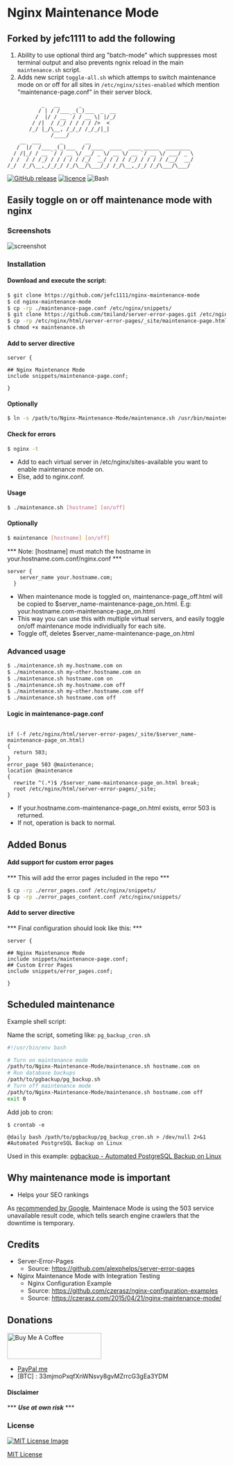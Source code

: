 # Nginx Maintenance Mode

## Forked by jefc1111 to add the following
1. Ability to use optional third arg "batch-mode" which suppresses most terminal output and also prevents ngnix reload in the main `maintenance.sh` script. 
2. Adds new script `toggle-all.sh` which attemps to switch maintenance mode on or off for all sites in `/etc/nginx/sites-enabled` which mention "maintenance-page.conf" in their server block.


```
           _   __      _
          / | / /___ _(_)___  _  __
         /  |/ / __ `/ / __ \| |/_/
        / /|  / /_/ / / / / />  <
       /_/ |_/\__, /_/_/ /_/_/|_|
    	      /____/
    __  ___      _       __
   /  |/  /___ _(_)___  / /____  ____  ____ _____  ________
  / /|_/ / __ `/ / __ \/ __/ _ \/ __ \/ __ `/ __ \/ ___/ _ \
 / /  / / /_/ / / / / / /_/  __/ / / / /_/ / / / / /__/  __/
/_/  /_/\__,_/_/_/ /_/\__/\___/_/ /_/\__,_/_/ /_/\___/\___/

```
[![GitHub release](https://img.shields.io/github/release/tmiland/Nginx-Maintenance-Mode.svg?style=for-the-badge)](https://github.com/tmiland/Nginx-Maintenance-Mode/releases)
[![licence](https://img.shields.io/github/license/tmiland/Nginx-Maintenance-Mode.svg?style=for-the-badge)](https://github.com/tmiland/Nginx-Maintenance-Mode/blob/master/LICENSE)
![Bash](https://img.shields.io/badge/Language-SH-4EAA25.svg?style=for-the-badge)

## Easily toggle on or off maintenance mode with nginx


### Screenshots
![screenshot](https://raw.githubusercontent.com/tmiland/Nginx-Maintenance-Mode/master/img/maintenance.png)

### Installation

#### Download and execute the script:

```bash
$ git clone https://github.com/jefc1111/nginx-maintenance-mode
$ cd nginx-maintenance-mode
$ cp -rp ./maintenance-page.conf /etc/nginx/snippets/
$ git clone https://github.com/tmiland/server-error-pages.git /etc/nginx/html/server-error-pages
$ cp -rp /etc/nginx/html/server-error-pages/_site/maintenance-page.html /etc/nginx/html/server-error-pages/_site/maintenance-page_off.html
$ chmod +x maintenance.sh
```

#### Add to server directive

```
server {

## Nginx Maintenance Mode
include snippets/maintenance-page.conf;

}
```

#### Optionally

```bash
$ ln -s /path/to/Nginx-Maintenance-Mode/maintenance.sh /usr/bin/maintenance
```

#### Check for errors

```bash
$ nginx -t 
```

- Add to each virtual server in /etc/nginx/sites-available you want to enable maintenance mode on.
- Else, add to nginx.conf.

#### Usage

```bash
$ ./maintenance.sh [hostname] [on/off]
```

#### Optionally

```bash
$ maintenance [hostname] [on/off]
```

*** Note: [hostname] must match the hostname in your.hostname.com.conf/nginx.conf ***

```
server {
	server_name your.hostname.com;
  }
```

- When maintenance mode is toggled on, maintenance-page_off.html will be copied to $server_name-maintenance-page_on.html. E.g: your.hostname.com-maintenance-page_on.html
- This way you can use this with multiple virtual servers, and easily toggle on/off maintenance mode individiually for each site.
- Toggle off, deletes $server_name-maintenance-page_on.html

### Advanced usage

```bash
$ ./maintenance.sh my.hostname.com on
$ ./maintenance.sh my-other.hostname.com on
$ ./maintenance.sh hostname.com on
$ ./maintenance.sh my.hostname.com off
$ ./maintenance.sh my-other.hostname.com off
$ ./maintenance.sh hostname.com off
```

#### Logic in maintenance-page.conf

```

if (-f /etc/nginx/html/server-error-pages/_site/$server_name-maintenance-page_on.html)
{
  return 503;
}
error_page 503 @maintenance;
location @maintenance
{
  rewrite ^(.*)$ /$server_name-maintenance-page_on.html break;
  root /etc/nginx/html/server-error-pages/_site;
}

```

- If your.hostname.com-maintenance-page_on.html exists, error 503 is returned.
- If not, operation is back to normal.

## Added Bonus

#### Add support for custom error pages

*** This will add the error pages included in the repo ***

```bash
$ cp -rp ./error_pages.conf /etc/nginx/snippets/
$ cp -rp ./error_pages_content.conf /etc/nginx/snippets/
```

#### Add to server directive

*** Final configuration should look like this: ***

```
server {

## Nginx Maintenance Mode
include snippets/maintenance-page.conf;
## Custom Error Pages
include snippets/error_pages.conf;

}
```

## Scheduled maintenance

Example shell script:

Name the script, someting like: ```pg_backup_cron.sh```

```bash
#!/usr/bin/env bash

# Turn on maintenance mode
/path/to/Nginx-Maintenance-Mode/maintenance.sh hostname.com on
# Run database backups
/path/to/pgbackup/pg_backup.sh
# Turn off maintenance mode
/path/to/Nginx-Maintenance-Mode/maintenance.sh hostname.com off
exit 0
```

Add job to cron:

```
$ crontab -e
```
```
@daily bash /path/to/pgbackup/pg_backup_cron.sh > /dev/null 2>&1 #Automated PostgreSQL Backup on Linux
```

Used in this example: [pgbackup - Automated PostgreSQL Backup on Linux](https://github.com/tmiland/pgbackup)

## Why maintenance mode is important

- Helps your SEO rankings

As [recommended by Google](https://webmasters.googleblog.com/2011/01/how-to-deal-with-planned-site-downtime.html), Maintenace Mode is using the 503 service unavailable result code, which tells search engine crawlers that the downtime is temporary.

## Credits

- Server-Error-Pages
  - Source: https://github.com/alexphelps/server-error-pages
- Nginx Maintenance Mode with Integration Testing
  - Nginx Configuration Example
  - Source: https://github.com/czerasz/nginx-configuration-examples
  - Source: https://czerasz.com/2015/04/21/nginx-maintenance-mode/

## Donations
<a href="https://www.buymeacoffee.com/tmiland" target="_blank"><img src="https://cdn.buymeacoffee.com/buttons/v2/default-yellow.png" alt="Buy Me A Coffee" style="height: 60px !important;width: 217px !important;" ></a>
- [PayPal me](https://paypal.me/milanddata)
- [BTC] : 33mjmoPxqfXnWNsvy8gvMZrrcG3gEa3YDM

#### Disclaimer 

*** ***Use at own risk*** ***

### License

[![MIT License Image](https://upload.wikimedia.org/wikipedia/commons/thumb/0/0c/MIT_logo.svg/220px-MIT_logo.svg.png)](https://github.com/tmiland/Nginx-Maintenance-Mode/blob/master/LICENSE)

[MIT License](https://github.com/tmiland/Nginx-Maintenance-Mode/blob/master/LICENSE)
